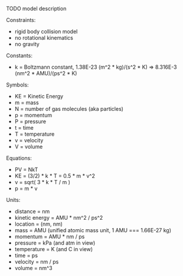 TODO model description

Constraints:
 
* rigid body collision model
* no rotational kinematics
* no gravity

Constants:

* k = Boltzmann constant, 1.38E-23 (m^2 * kg)/(s^2 * K) => 8.316E-3 (nm^2 * AMU)/(ps^2 * K)

Symbols:

* KE = Kinetic Energy
* m = mass
* N = number of gas molecules (aka particles)
* p = momentum
* P = pressure
* t = time
* T = temperature
* v = velocity
* V = volume
 
Equations:

* PV = NkT
* KE = (3/2) * k * T = 0.5 * m * v^2
* v = sqrt( 3 * k * T / m )
* p = m * v

Units:

* distance = nm
* kinetic energy = AMU * nm^2 / ps^2
* location = (nm, nm)
* mass = AMU (unified atomic mass unit, 1 AMU === 1.66E-27 kg)
* momentum = AMU * nm / ps
* pressure = kPa (and atm in view)
* temperature = K (and C in view)
* time = ps
* velocity = nm / ps
* volume = nm^3
